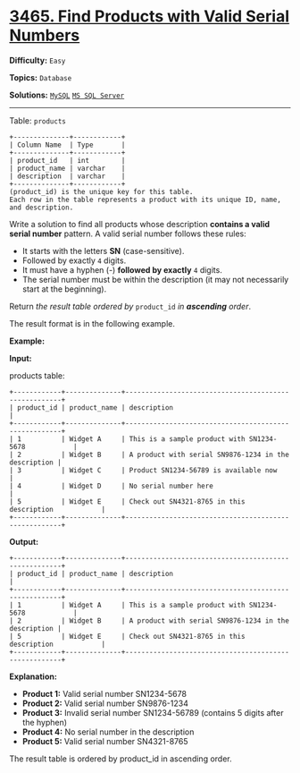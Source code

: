 # [3465. Find Products with Valid Serial Numbers](https://leetcode.com/problems/find-products-with-valid-serial-numbers/)

**Difficulty:** `Easy`  

**Topics:** `Database`  

**Solutions:** [`MySQL`](../../src/sql/challenges/FindProductsWithValidSerialNumbers.sql) [`MS SQL Server`](../../src/sql/challenges/FindProductsWithValidSerialNumbers.sql)  

---

Table: `products`

```
+--------------+------------+
| Column Name  | Type       |
+--------------+------------+
| product_id   | int        |
| product_name | varchar    |
| description  | varchar    |
+--------------+------------+
(product_id) is the unique key for this table.
Each row in the table represents a product with its unique ID, name, and description.
```

Write a solution to find all products whose description **contains a valid serial number** pattern. A valid serial number follows these rules:

* It starts with the letters **SN** (case-sensitive).
* Followed by exactly `4` digits.
* It must have a hyphen (-) **followed by exactly** `4` digits.
* The serial number must be within the description (it may not necessarily start at the beginning).

Return *the result table ordered by* `product_id` *in **ascending** order*.

The result format is in the following example.

**Example:**

**Input:**

products table:

```
+------------+--------------+------------------------------------------------------+
| product_id | product_name | description                                          |
+------------+--------------+------------------------------------------------------+
| 1          | Widget A     | This is a sample product with SN1234-5678            |
| 2          | Widget B     | A product with serial SN9876-1234 in the description |
| 3          | Widget C     | Product SN1234-56789 is available now                |
| 4          | Widget D     | No serial number here                                |
| 5          | Widget E     | Check out SN4321-8765 in this description            |
+------------+--------------+------------------------------------------------------+
```

**Output:**

```
+------------+--------------+------------------------------------------------------+
| product_id | product_name | description                                          |
+------------+--------------+------------------------------------------------------+
| 1          | Widget A     | This is a sample product with SN1234-5678            |
| 2          | Widget B     | A product with serial SN9876-1234 in the description |
| 5          | Widget E     | Check out SN4321-8765 in this description            |
+------------+--------------+------------------------------------------------------+
```

**Explanation:**

* **Product 1:** Valid serial number SN1234-5678
* **Product 2:** Valid serial number SN9876-1234
* **Product 3:** Invalid serial number SN1234-56789 (contains 5 digits after the hyphen)
* **Product 4:** No serial number in the description
* **Product 5:** Valid serial number SN4321-8765

The result table is ordered by product\_id in ascending order.